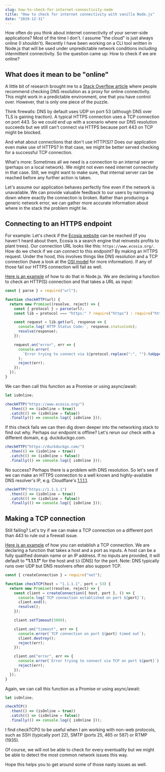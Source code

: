 ```yaml
---
slug: how-to-check-for-internet-connectivity-node
title: "How to check for internet connectivity with vanilla Node.js"
date: "2019-12-31"
---
```


How often do you think about internet connectivity of your server-side applications? Most of the time I don't. I assume "the cloud" is just always online (I shouldn't). Recently I have been working on a CLI tool written in Node.js that will be used under unpredictable network conditions including intermittent connectivity. So the question came up: How to check if we are online?

## What does it mean to be "online"

A little bit of research brought me to a [Stack Overflow article](https://stackoverflow.com/questions/15270902/check-for-internet-connectivity-in-nodejs) where people recommend checking DNS resolution as a proxy for online connectivity. This might work in a predictable environment, one that you have control over. However, that is only one piece of the puzzle.

Think firewalls: DNS by default uses UDP on port 53 (although DNS over TLS is gaining traction). A typical HTTPS connection uses a TCP connection on port 443. So we could end up with a scenario where our DNS resolution succeeds but we still can't connect via HTTPS because port 443 on TCP might be blocked.

And what about connections that don't use HTTP(S)? Does our application even make use of HTTPS? In that case, we might be better served checking for a successful TCP connection.

What's more: Sometimes all we need is a connection to an internal server (perhaps on a local network). We might not even need internet connectivity in that case. Still, we might want to make sure, that internal server can be reached before any further action is taken.

Let's assume our application behaves perfectly fine even if the network is unavailable. We can provide valuable feedback to our users by narrowing down where exactly the connection is broken. Rather than producing a generic network error, we can gather more accurate information about where in the stack the problem might lie.

## Connecting to an HTTPS endpoint

For example: Let's check if the [Ecosia website](https://www.ecosia.org/) can be reached (if you haven't heard about them, Ecosia is a search engine that reinvests profits to plant trees). Our connection URL looks like this: `https://www.ecosia.org/`. How do we check if we can connect to this endpoint? By making an HTTPS request. Under the hood, this involves things like DNS resolution and a TCP connection (have a look at the [OSI model](https://en.wikipedia.org/wiki/OSI_model) for more information). If any of those fail our HTTPS connection will fail as well.

[Here is an example](https://gist.github.com/paulgalow/9957a5a42e87701a2d41c3f836599d81) of how to do that in Node.js. We are declaring a function to check an HTTP(S) connection and that takes a URL as input:

```js
const { parse } = require("url");

function checkHTTP(url) {
  return new Promise((resolve, reject) => {
    const { protocol } = parse(url);
    const lib = protocol === "https:" ? require("https") : require("http");

    const request = lib.get(url, response => {
      console.log(`HTTP Status Code:`, response.statusCode);
      resolve(response);
    });

    request.on("error", err => {
      console.error(
        `Error trying to connect via ${protocol.replace(":", "").toUpperCase()}`
      );
      reject(err);
    });
  });
}
```

We can then call this function as a Promise or using async/await:

```js
let isOnline;

checkHTTP("https://www.ecosia.org/")
  .then(() => (isOnline = true))
  .catch(() => (isOnline = false))
  .finally(() => console.log({ isOnline }));
```

If this check fails we can then dig down deeper into the networking stack to find out why. Perhaps our endpoint is offline? Let's rerun our check with a different domain, e.g. duckduckgo.com.

```js
checkHTTP("https://duckduckgo.com/")
  .then(() => (isOnline = true))
  .catch(() => (isOnline = false))
  .finally(() => console.log({ isOnline }));
```

No success? Perhaps there is a problem with DNS resolution. So let's see if we can make an HTTPS connection to a well known and highly-available DNS resolver's IP, e.g. Cloudflare's [1.1.1.1](https://1.1.1.1/dns/).

```js
checkHTTP("https://1.1.1.1")
  .then(() => (isOnline = true))
  .catch(() => (isOnline = false))
  .finally(() => console.log({ isOnline }));
```

## Making a TCP connection

Still failing? Let's try if we can make a TCP connection on a different port than 443 to rule out a firewall issue.

[Here is an example](https://gist.github.com/paulgalow/d33599630f139e600fd5a39a2dfec1bc) of how you can establish a TCP connection. We are declaring a function that takes a host and a port as inputs. A host can be a fully qualified domain name or an IP address. If no inputs are provided, it will default to **"1.1.1.1"** for the host and `53` (DNS) for the port. Note: DNS typically runs over UDP but DNS resolvers often also support TCP.

```js
const { createConnection } = require("net");

function checkTCP(host = "1.1.1.1", port = 53) {
  return new Promise((resolve, reject) => {
    const client = createConnection({ host, port }, () => {
      console.log(`TCP connection established on port ${port}`);
      client.end();
      resolve();
    });

    client.setTimeout(3000);

    client.on("timeout", err => {
      console.error(`TCP connection on port ${port} timed out`);
      client.destroy();
      reject(err);
    });

    client.on("error", err => {
      console.error(`Error trying to connect via TCP on port ${port}`);
      reject(err);
    });
  });
}
```

Again, we can call this function as a Promise or using async/await:

```js
let isOnline;

checkTCP()
  .then(() => (isOnline = true))
  .catch(() => (isOnline = false))
  .finally(() => console.log({ isOnline }));
```

I find checkTCP() to be useful when I am working with non-web protocols, such as SSH (typically port 22), SMTP (ports 25, 465 or 587) or RTMP (1935).

Of course, we will not be able to check for every eventuality but we might be able to detect the most common network issues this way.

Hope this helps you to get around some of those nasty issues as well.
